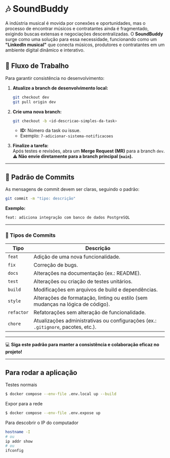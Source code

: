 # 🎶 SoundBuddy

A indústria musical é movida por conexões e oportunidades, mas o processo de encontrar músicos e contratantes ainda é fragmentado, exigindo buscas extensas e negociações descentralizadas. O **SoundBuddy** surge como uma solução para essa necessidade, funcionando como um **"LinkedIn musical"** que conecta músicos, produtores e contratantes em um ambiente digital dinâmico e interativo.

## 🔄 Fluxo de Trabalho

Para garantir consistência no desenvolvimento:

1. **Atualize a branch de desenvolvimento local:**

   ```bash
   git checkout dev
   git pull origin dev
   ```

2. **Crie uma nova branch:**

   ```bash
   git checkout -b <id-descricao-simples-da-task>
   ```

   - **ID:** Número da task ou issue.
   - Exemplo: `7-adicionar-sistema-notificacoes`

3. **Finalize a tarefa:**  
   Após testes e revisões, abra um **Merge Request (MR)** para a branch `dev`.  
   **⚠️ Não envie diretamente para a branch principal (`main`).**

---

## 📝 Padrão de Commits

As mensagens de commit devem ser claras, seguindo o padrão:

```bash
git commit -m "tipo: descrição"
```

**Exemplo:**

```bash
feat: adiciona integração com banco de dados PostgreSQL
```

---

### 📂 Tipos de Commits

| Tipo       | Descrição                                                                         |
| ---------- | --------------------------------------------------------------------------------- |
| `feat`     | Adição de uma nova funcionalidade.                                                |
| `fix`      | Correção de bugs.                                                                 |
| `docs`     | Alterações na documentação (ex.: README).                                         |
| `test`     | Alterações ou criação de testes unitários.                                        |
| `build`    | Modificações em arquivos de build e dependências.                                 |
| `style`    | Alterações de formatação, linting ou estilo (sem mudanças na lógica de código).   |
| `refactor` | Refatorações sem alteração de funcionalidade.                                     |
| `chore`    | Atualizações administrativas ou configurações (ex.: `.gitignore`, pacotes, etc.). |

---

💻 **Siga este padrão para manter a consistência e colaboração eficaz no projeto!**

---

## Para rodar a aplicação

Testes normais

```bash
$ docker compose --env-file .env.local up --build
```

Expor para a rede

```bash
$ docker compose --env-file .env.expose up
```

Para descobrir o IP do computador

```bash
hostname -I
# ou
ip addr show
# ou
ifconfig
```
